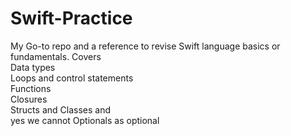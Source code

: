 # Swift-Practice
My Go-to repo and a reference to revise Swift language basics or fundamentals. Covers <br/>
Data types <br/>
Loops and control statements<br/>
Functions<br/>
Closures <br/>
Structs and Classes and <br/>
yes we cannot Optionals as optional
